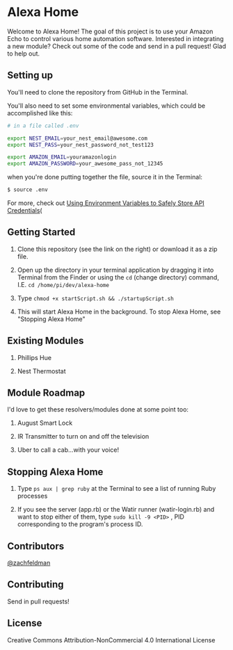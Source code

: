 # Alexa Home

Welcome to Alexa Home! The goal of this project is to use your Amazon Echo to control various home automation software. Interested in integrating a new module? Check out some of the code and send in a pull request! Glad to help out.

## Setting up

You'll need to clone the repository from GitHub in the Terminal.

You'll also need to set some environmental variables, which could be accomplished like this:

````bash
# in a file called .env

export NEST_EMAIL=your_nest_email@awesome.com
export NEST_PASS=your_nest_password_not_test123

export AMAZON_EMAIL=youramazonlogin
export AMAZON_PASSWORD=your_awesome_pass_not_12345
````

when you're done putting together the file, source it in the Terminal:

````bash
$ source .env
````

For more, check out [Using Environment Variables to Safely Store API Credentials](http://blog.zfeldman.com/2014-04-07-Using-Environment-Variables-to-Safely-Store-API-Credentials)(

## Getting Started

1) Clone this repository (see the link on the right) or download it as a zip file.

2) Open up the directory in your terminal application by dragging it into Terminal from the Finder or using the `cd` (change directory) command, I.E. `cd /home/pi/dev/alexa-home` 

3) Type `chmod +x startScript.sh && ./startupScript.sh`

4) This will start Alexa Home in the background. To stop Alexa Home, see "Stopping Alexa Home"

## Existing Modules

1) Phillips Hue

2) Nest Thermostat

## Module Roadmap

I'd love to get these resolvers/modules done at some point too:

1) August Smart Lock

2) IR Transmitter to turn on and off the television

3) Uber to call a cab...with your voice!

## Stopping Alexa Home

1) Type `ps aux | grep ruby` at the Terminal to see a list of running Ruby processes

2) If you see the server (app.rb) or the Watir runner (watir-login.rb) and want to stop either of them, type `sudo kill -9 <PID>` , PID corresponding to the program's process ID.

## Contributors

[@zachfeldman](https://twitter.com/zachfeldman)

## Contributing

Send in pull requests!


## License

Creative Commons Attribution-NonCommercial 4.0 International License

